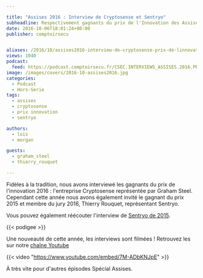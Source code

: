 ```yaml
---

title: "Assises 2016 : Interview de Cryptosense et Sentryo"
subheadline: Respectivement gagnants du prix de l'Innovation des Assises de 2016 et 2015
date: 2016-10-06T18:01:24+00:00
publisher: comptoirsecu


aliases: /2016/10/assises2016-interview-de-cryptosense-prix-de-linnovation-et-sentryo-gagnant-2015/
views: 1040
podcast:
  feed: https://podcast.comptoirsecu.fr/CSEC.INTERVIEWS_ASSISES.2016.PRIX_INNOVATION.mp3
image: /images/covers/2016-10-assises2016.jpg
categories:
  - Podcast
  - Hors-Serie
tags:
  - assises
  - cryptosense
  - prix innovation
  - sentryo

authors:
  - lois
  - morgan

guests:
  - graham_steel
  - thierry_rouquet

---
```

Fidèles à la tradition, nous avons interviewé les gagnants du prix de l'innovation 2016 : l'entreprise Cryptosense représentée par Graham Steel. Cependant cette année nous avons également invité le gagnant du prix 2015 et membre du jury 2016, Thierry Rouquet, représentant Sentryo.

Vous pouvez également réécouter l'interview de [Sentryo de 2015](https://www.comptoirsecu.fr/2015/11/assises-2015-interview-sentryo/).

{{< podigee >}}

Une nouveauté de cette année, les interviews sont filmées ! Retrouvez les sur notre [chaîne Youtube](https://www.youtube.com/channel/UCF-ljS9G2ABgsN7P83WDFhQ)

{{< video "https://www.youtube.com/embed/7M-ADbKNJpE" >}}

À très vite pour d'autres épisodes Spécial Assises.

